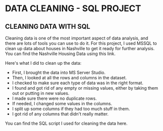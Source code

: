 # DATA CLEANING - SQL PROJECT

## CLEANING DATA WITH SQL
Cleaning data is one of the most important aspect of data analysis, and there are lots of tools you can use to do it. 
For this project, I used MSSQL to clean up data about houses in Nashville to get it ready for further analysis. 
You can find the Nashville Housing Data using this link.

Here's what I did to clean up the data:

- First, I brought the data into MS Server Studio.
- Then, I looked at all the rows and columns in the dataset.
- I checked to make sure each type of data was in the right format.
- I found and got rid of any empty or missing values, either by taking them out or putting in new values.
- I made sure there were no duplicate rows.
- If needed, I changed some values in the columns.
- I split up some columns if they had too much stuff in them.
- I got rid of any columns that didn't really matter.

You can find the SQL script I used for cleaning the data here.

